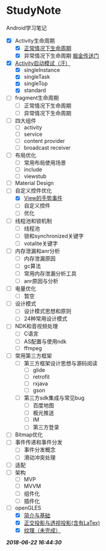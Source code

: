 # StudyNote
Android学习笔记
- [x] Activity生命周期
  - [x] [正常情况下生命周期](https://github.com/yetote/StudyNote/blob/master/Activity生命周期.md)
  - [x] 异常情况下生命周期
     [掘金传送门](https://juejin.im/post/5abb5cf751882555770c8561)
- [x] [Activity启动模试（汗）](https://github.com/yetote/StudyNote/blob/master/Android启动模式.md)
  - [x] singleInstance
  - [x] singleTask
  - [x] singleTop
  - [x] standard
- [ ] fragment生命周期  
   - [ ] 正常情况下生命周期  
   - [ ] 异常情况下生命周期 
- [ ] 四大组件
   - [ ] activity 
   - [ ] service
   - [ ] content provider
   - [ ] broadcast receiver
- [ ] 布局优化
   - [ ] 常用布局使用场景
   - [ ] include
   - [ ] viewstub
- [ ] Material Design
- [ ] 自定义控件优化    
  - [x] [View的手势事件](https://github.com/yetote/StudyNote/blob/master/view手势事件.md)
  - [ ] 自定义控件
  - [ ] 优化
- [ ] 线程池和锁机制
   - [ ] 线程池
   - [ ] 锁和synchronized关键字
   - [ ] votalite关键字
- [ ] 内存泄漏和anr分析
   - [ ] 内存泄漏原因
   - [ ] gc算法
   - [ ] 常用内存泄漏分析工具
   - [ ] anr原因与分析
- [ ] 电量优化
   - [ ] 暂空
- [ ] 设计模式
   - [ ] 设计模式思想和原则
   - [ ] 24种常用设计模式
- [ ] NDK和音视频处理
   - [ ] C语言
   - [ ] AS配置与使用ndk
   - [ ] ffmpeg
- [ ] 常用第三方框架
  - [ ] 第三方框架设计思想与源码阅读
     - [ ] glide
     - [ ] retrofit
     - [ ] rxjava
     - [ ] gson
  - [ ] 第三方sdk集成与常见bug
     - [ ] 百度地图
     - [ ] 极光推送
     - [ ]  IM
     - [ ] 第三方登录
- [ ] Bitmap优化
- [ ] 事件传递和事件分发
   - [ ] 事件分发概念
   - [ ] 滑动冲突处理
- [ ] 适配
- [ ] 架构
   - [ ]  MVP
   - [ ]  MVVM
   - [ ]  组件化
   - [ ]  插件化
- [ ] openGLES
  - [x] [简介与基础](https://github.com/yetote/StudyNote/blob/master/简介与基础.md)   
  - [x] [正交投影与透视投影(含有LaTex)](https://github.com/yetote/StudyNote/blob/master/正交投影与透视投影.md)  
  - [x] [纹理（未完成）](https://github.com/yetote/StudyNote/blob/master/纹理(未完成).md)  
  
***2018-06-22 16:44:30***
